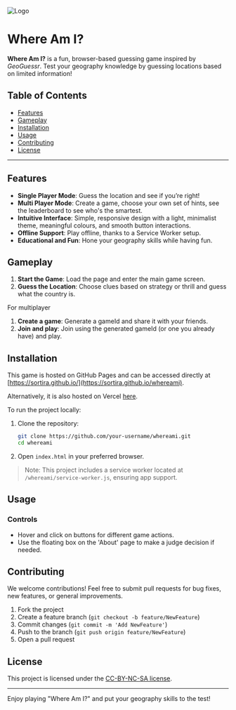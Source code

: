 ![Logo](https://sortira.github.io/whereami/favicon.png) 
# Where Am I?

**Where Am I?** is a fun, browser-based guessing game inspired by *GeoGuessr*. Test your geography knowledge by guessing locations based on limited information!

## Table of Contents

- [Features](#features)
- [Gameplay](#gameplay)
- [Installation](#installation)
- [Usage](#usage)
- [Contributing](#contributing)
- [License](#license)

---

## Features

- **Single Player Mode**: Guess the location and see if you’re right!
- **Multi Player Mode**: Create a game, choose your own set of hints, see the leaderboard to see who's the smartest.
- **Intuitive Interface**: Simple, responsive design with a light, minimalist theme, meaningful colours, and smooth button interactions.
- **Offline Support**: Play offline, thanks to a Service Worker setup.
- **Educational and Fun**: Hone your geography skills while having fun.

## Gameplay

1. **Start the Game**: Load the page and enter the main game screen.
2. **Guess the Location**: Choose clues based on strategy or thrill and guess what the country is.

For multiplayer

1. **Create a game**: Generate a gameId and share it with your friends.
2. **Join and play**: Join using the generated gameId (or one you already have) and play. 


## Installation

This game is hosted on GitHub Pages and can be accessed directly at [https://sortira.github.io/](https://sortira.github.io/whereami).

Alternatively, it is also hosted on Vercel [here](https://whereami-six.vercel.app/).

To run the project locally:

1. Clone the repository:

   ```bash
   git clone https://github.com/your-username/whereami.git
   cd whereami
   ```

2. Open `index.html` in your preferred browser.

> Note: This project includes a service worker located at `/whereami/service-worker.js`, ensuring app support.

## Usage

### Controls

- Hover and click on buttons for different game actions.
- Use the floating box on the 'About' page to make a judge decision if needed.

## Contributing

We welcome contributions! Feel free to submit pull requests for bug fixes, new features, or general improvements.

1. Fork the project
2. Create a feature branch (`git checkout -b feature/NewFeature`)
3. Commit changes (`git commit -m 'Add NewFeature'`)
4. Push to the branch (`git push origin feature/NewFeature`)
5. Open a pull request

## License

This project is licensed under the [CC-BY-NC-SA license](https://github.com/sortira/whereami/LICENSE).

-----------


Enjoy playing "Where Am I?" and put your geography skills to the test!
